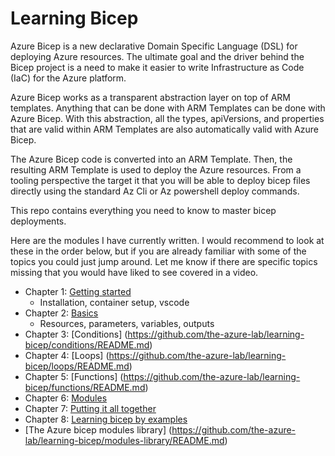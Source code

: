 # Learning Bicep

Azure Bicep is a new declarative Domain Specific Language (DSL) for deploying Azure resources.
The ultimate goal and the driver behind the Bicep project is a need to make it easier to write Infrastructure as Code (IaC) for the Azure platform.

Azure Bicep works as a transparent abstraction layer on top of ARM templates. Anything that can be done with ARM Templates can be done with Azure Bicep.
With this abstraction, all the types, apiVersions, and properties that are valid within ARM Templates are also automatically valid with Azure Bicep.

The Azure Bicep code is converted into an ARM Template. Then, the resulting ARM Template is used to deploy the Azure resources.
From a tooling perspective the target it that you will be able to deploy bicep files directly using the standard Az Cli or Az powershell deploy commands.

This repo contains everything you need to know to master bicep deployments.

Here are the modules I have currently written. I would recommend to look at these in the order below, but if you are already familiar with some of the topics you could just jump around. Let me know if there are specific topics missing that you would have liked to see covered in a video.  

- Chapter 1: [Getting started](https://github.com/the-azure-lab/learning-bicep/getting-started/README.md)
    - Installation, container setup, vscode
- Chapter 2: [Basics](https://github.com/the-azure-lab/learning-bicep/the-basics/README.md)
    - Resources, parameters, variables, outputs
- Chapter 3: [Conditions] (https://github.com/the-azure-lab/learning-bicep/conditions/README.md)
- Chapter 4: [Loops] (https://github.com/the-azure-lab/learning-bicep/loops/README.md)
- Chapter 5: [Functions] (https://github.com/the-azure-lab/learning-bicep/functions/README.md)
- Chapter 6: [Modules](https://github.com/the-azure-lab/learning-bicep/modules/README.md)
- Chapter 7: [Putting it all together](https://github.com/the-azure-lab/learning-bicep/putting-it-all-together/README.md)
- Chapter 8: [Learning bicep by examples](https://github.com/the-azure-lab/learning-bicep/bicep-examples/README.md)
- [The Azure bicep modules library] (https://github.com/the-azure-lab/learning-bicep/modules-library/README.md)
